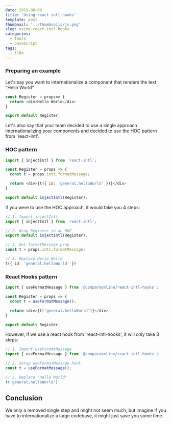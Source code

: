 ```yaml
---
date: 2019-08-09
title: 'Using react-intl-hooks'
template: post
thumbnail: '../thumbnails/js.png'
slug: using-react-intl-hooks
categories:
  - Tools
  - JavaScript
tags:
  - i18n
---
```


### Preparing an example

Let's say you want to internationalize a component that renders the text "Hello World"
```javascript
const Register = props=> {
  return <div>Hello World</div>
}

export default Register;
```

Let's also say that your team decided to use a single approach internationalizing your components and decided to use the HOC pattern from 'react-intl'.

### HOC pattern

```javascript
import { injectIntl } from 'react-intl';

const Register = props => {
  const t = props.intl.formatMessage;

  return <div>{t({ id: 'general.helloWorld' })}</div>
}

export default injectIntl(Register);
```

If you were to use the HOC approach, it would take you 4 steps:


```javascript
// 1. Import injectIntl
import { injectIntl } from 'react-intl';
```

```javascript
// 2. Wrap Register in an HOC
export default injectIntl(Register);
```

```javascript
// 3. Get formatMessage prop
const t = props.intl.formatMessage;
```

```javascript
// 4. Replace Hello World
t({ id: 'general.helloWorld' })
```

### React Hooks pattern
```javascript
import { useFormatMessage } from '@comparaonline/react-intl-hooks';

const Register = props => {
  const t = useFormatMessage();

  return <div>{t('general.helloWorld')}</div>
}

export default Register;
```

However, if we use a react hook from 'react-intl-hooks', it will only take 3 steps:

```javascript
// 1. Import useFormatMessage
import { useFormatMessage } from '@comparaonline/react-intl-hooks';
```

```javascript
// 2. Setup useFormatMessage hook
const t = useFormatMessage();
```

```javascript
// 3. Replace "Hello World"
t('general.helloWorld')
```

## Conclusion

We only a removed single step and might not seem much, but imagine if you have to internationalize a large codebase, it might just save you some time.